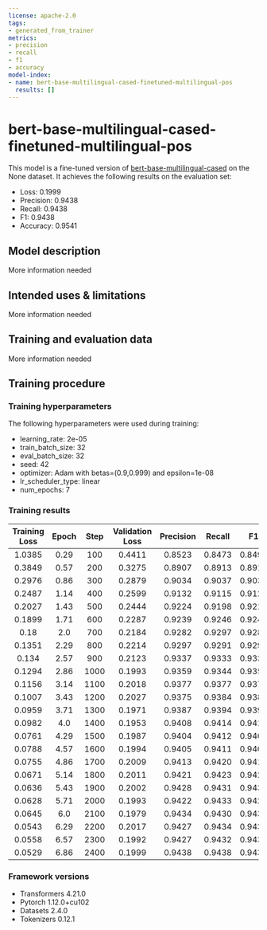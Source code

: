 ```yaml
---
license: apache-2.0
tags:
- generated_from_trainer
metrics:
- precision
- recall
- f1
- accuracy
model-index:
- name: bert-base-multilingual-cased-finetuned-multilingual-pos
  results: []
---
```


<!-- This model card has been generated automatically according to the information the Trainer had access to. You
should probably proofread and complete it, then remove this comment. -->

# bert-base-multilingual-cased-finetuned-multilingual-pos

This model is a fine-tuned version of [bert-base-multilingual-cased](https://huggingface.co/bert-base-multilingual-cased) on the None dataset.
It achieves the following results on the evaluation set:
- Loss: 0.1999
- Precision: 0.9438
- Recall: 0.9438
- F1: 0.9438
- Accuracy: 0.9541

## Model description

More information needed

## Intended uses & limitations

More information needed

## Training and evaluation data

More information needed

## Training procedure

### Training hyperparameters

The following hyperparameters were used during training:
- learning_rate: 2e-05
- train_batch_size: 32
- eval_batch_size: 32
- seed: 42
- optimizer: Adam with betas=(0.9,0.999) and epsilon=1e-08
- lr_scheduler_type: linear
- num_epochs: 7

### Training results

| Training Loss | Epoch | Step | Validation Loss | Precision | Recall | F1     | Accuracy |
|:-------------:|:-----:|:----:|:---------------:|:---------:|:------:|:------:|:--------:|
| 1.0385        | 0.29  | 100  | 0.4411          | 0.8523    | 0.8473 | 0.8498 | 0.8739   |
| 0.3849        | 0.57  | 200  | 0.3275          | 0.8907    | 0.8913 | 0.8910 | 0.9103   |
| 0.2976        | 0.86  | 300  | 0.2879          | 0.9034    | 0.9037 | 0.9036 | 0.9203   |
| 0.2487        | 1.14  | 400  | 0.2599          | 0.9132    | 0.9115 | 0.9123 | 0.9285   |
| 0.2027        | 1.43  | 500  | 0.2444          | 0.9224    | 0.9198 | 0.9211 | 0.9349   |
| 0.1899        | 1.71  | 600  | 0.2287          | 0.9239    | 0.9246 | 0.9243 | 0.9378   |
| 0.18          | 2.0   | 700  | 0.2184          | 0.9282    | 0.9297 | 0.9289 | 0.9418   |
| 0.1351        | 2.29  | 800  | 0.2214          | 0.9297    | 0.9291 | 0.9294 | 0.9424   |
| 0.134         | 2.57  | 900  | 0.2123          | 0.9337    | 0.9333 | 0.9335 | 0.9458   |
| 0.1294        | 2.86  | 1000 | 0.1993          | 0.9359    | 0.9344 | 0.9352 | 0.9476   |
| 0.1156        | 3.14  | 1100 | 0.2018          | 0.9377    | 0.9377 | 0.9377 | 0.9494   |
| 0.1007        | 3.43  | 1200 | 0.2027          | 0.9375    | 0.9384 | 0.9380 | 0.9495   |
| 0.0959        | 3.71  | 1300 | 0.1971          | 0.9387    | 0.9394 | 0.9390 | 0.9505   |
| 0.0982        | 4.0   | 1400 | 0.1953          | 0.9408    | 0.9414 | 0.9411 | 0.9522   |
| 0.0761        | 4.29  | 1500 | 0.1987          | 0.9404    | 0.9412 | 0.9408 | 0.9517   |
| 0.0788        | 4.57  | 1600 | 0.1994          | 0.9405    | 0.9411 | 0.9408 | 0.9518   |
| 0.0755        | 4.86  | 1700 | 0.2009          | 0.9413    | 0.9420 | 0.9417 | 0.9525   |
| 0.0671        | 5.14  | 1800 | 0.2011          | 0.9421    | 0.9423 | 0.9422 | 0.9527   |
| 0.0636        | 5.43  | 1900 | 0.2002          | 0.9428    | 0.9431 | 0.9430 | 0.9532   |
| 0.0628        | 5.71  | 2000 | 0.1993          | 0.9422    | 0.9433 | 0.9428 | 0.9532   |
| 0.0645        | 6.0   | 2100 | 0.1979          | 0.9434    | 0.9430 | 0.9432 | 0.9536   |
| 0.0543        | 6.29  | 2200 | 0.2017          | 0.9427    | 0.9434 | 0.9430 | 0.9532   |
| 0.0558        | 6.57  | 2300 | 0.1992          | 0.9427    | 0.9432 | 0.9430 | 0.9534   |
| 0.0529        | 6.86  | 2400 | 0.1999          | 0.9438    | 0.9438 | 0.9438 | 0.9541   |


### Framework versions

- Transformers 4.21.0
- Pytorch 1.12.0+cu102
- Datasets 2.4.0
- Tokenizers 0.12.1
